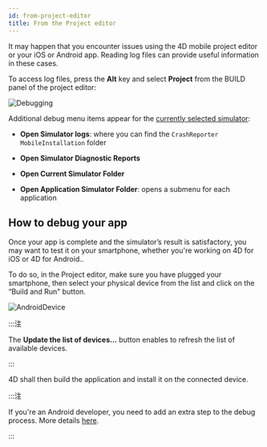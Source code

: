 ```yaml
---
id: from-project-editor
title: From the Project editor
---
```


It may happen that you encounter issues using the 4D mobile project editor or your iOS or Android app. Reading log files can provide useful information in these cases.

To access log files, press the **Alt** key and select **Project** from the BUILD panel of the project editor:

![Debugging](img/project.png)

Additional debug menu items appear for the [currently selected simulator](../project-definition/build-panel#using-the-simulator):


* **Open Simulator logs**: where you can find the `CrashReporter MobileInstallation` folder

* **Open Simulator Diagnostic Reports**

* **Open Current Simulator Folder**

* **Open Application Simulator Folder**: opens a submenu for each application


## How to debug your app

Once your app is complete and the simulator’s result is satisfactory, you may want to test it on your smartphone, whether you're working on 4D for iOS or 4D for Android..

To do so, in the Project editor, make sure you have plugged your smartphone, then select your physical device from the list and click on the “Build and Run" button.

![AndroidDevice](img/phone-selection.png)

:::注

The **Update the list of devices...** button enables to refresh the list of available devices.

:::

4D shall then build the application and install it on the connected device.

:::注

If you're an Android developer, you need to add an extra step to the debug process. More details [here](from-your-android-device-and-android-studio.md).

:::
